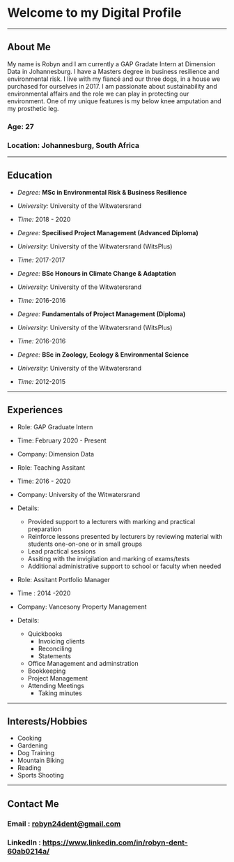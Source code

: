<p align="center">
<h1>Welcome to my Digital Profile</h1> 
</p>

***
## About Me
My name is Robyn and I am currently a GAP Gradate Intern at Dimension 
Data in Johannesburg. I have a Masters degree in business resilience 
and environmental risk. I live with my fiancé and our three dogs, in 
a house we purchased for ourselves in 2017. I am passionate about
sustainability and environmental affairs and the role we can play
in protecting our environment. One of my unique features is my below
knee amputation and my prosthetic leg.

### Age: 27
### Location: Johannesburg, South Africa 

***
## Education
- *Degree:* **MSc in Environmental Risk & Business Resilience**
- *University:* University of the Witwatersrand
- *Time:* 2018 - 2020

- *Degree:*  **Specilised Project Management (Advanced Diploma)**
- *University:* University of the Witwatersrand (WitsPlus)
- *Time:* 2017-2017
      
- *Degree:* **BSc Honours in Climate Change & Adaptation**
- *University:* University of the Witwatersrand
- *Time:* 2016-2016
      
- *Degree:* **Fundamentals of Project Management (Diploma)**
- *University:* University of the Witwatersrand (WitsPlus)
- *Time:* 2016-2016
      
- *Degree:* **BSc in Zoology, Ecology & Environmental Science**
- *University:* University of the Witwatersrand
- *Time:*  2012-2015

***
## Experiences
- Role: GAP Graduate Intern
- Time: February 2020 - Present
- Company: Dimension Data
      
- Role: Teaching Assitant
- Time: 2016 - 2020
- Company: University of the Witwatersrand
- Details: 
     - Provided support to a lecturers with marking and practical preparation
     - Reinforce lessons presented by lecturers by reviewing material
        with students one-on-one or in small groups
     - Lead practical sessions 
     - Assiting with the invigilation and marking of exams/tests
     - Additional administrative support to school or faculty when needed
      
- Role: Assitant Portfolio Manager
- Time : 2014 -2020
- Company: Vancesony Property Management 
- Details: 
    - Quickbooks
       - Invoicing clients
       - Reconciling
       - Statements
    - Office Management and adminstration
    - Bookkeeping
    - Project Management 
    - Attending Meetings
      - Taking minutes

***
## Interests/Hobbies
- Cooking
- Gardening
- Dog Training
- Mountain Biking
- Reading
- Sports Shooting

***
## Contact Me
### Email : <robyn24dent@gmail.com>
### LinkedIn : <https://www.linkedin.com/in/robyn-dent-60ab0214a/>
      



